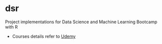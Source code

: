 # dsr
Project implementations for Data Science and Machine Learning Bootcamp with R
- Courses details refer to [Udemy](https://www.udemy.com/course/data-science-and-machine-learning-bootcamp-with-r/learn/lecture/5412736#overview)  
